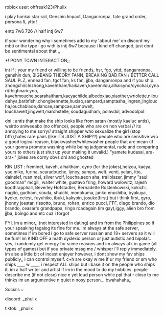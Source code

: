
roblox user: ohfreak123/Phulix

i play honkai star rail, Genshin Impact, Danganronpa, fate grand order, persona 5, yttd!

entp 7w6 726 // half intj 6w7

if your wondering why i sometimes add to my 'about me' on discord my mbti or the type i go with is intj 6w7 because i kind off changed, just dont be sentimental about that ,,

*! PONY TOWN INTERACTION;;

int if ; your my friend or willing to be friends, hsr, fgo, yttd, danganronpa, genshin duh, BIGBANG THEORY FANN, BREAKING BAD FAN / BETTER CALL SAUL PLZ, ennead fan, tgcf fan, ks fan, jjba, danganronpa and if you ship:
zhongchi/chizhong,kavehtham/haikaveh,kavehnilou,alhaicyno/cynohai,cynari/thighnaricyno, kavehmouche,scarahaitham,kaeyachilde,albedoxiao,xiaother,wriolette,niloudehya,barbfishl,chongbennette,huxiao,sampard,samptasha,jingren,jingloucha,louchablade,dancae,sampcae,sampwelt, louchawelt,jingwelt,marchstelle, soudagudham, polavdol, advodolpol

dni : antis that make the ship looks like from satan (mostly kaeluc antis), weirdo aniweeabo (no offence), people who are on non verbal // its annoying to me sorry// straight shipper who sexualize the girl (stop bffr),hates rare pairs (like ITS JUST A SHIP??) people who are sensitive w/o a good logical reason, blackwasher/whitewasher people that are mean (if your gonna promote washing while being judgemental, rude and comparing yours to others just shut up your making it unvalid.) "yamete kudasai, ara-ara~" jokes are corny obvs dni and ghosted

KIN LIST : freminet, kaveh, alhaitham, cyno (for the jokes),heizou, kaeya, yae miko, furina, scaradouche, lyney, sampo, welt, venti, yelan, itto, dainslef, ruan mei, silver wolf, loucha,aeon aha, trailblazer, jimmy "saul goodman" mcgill, walter white, gustavo fring, howard wolowitz, rajesh koothrapphali, Beverley Hofstadter, Bernadette Rostenkowski, kokichi, nagito, gudham, souda, shuichi, monokuma, junko enoshiba, byakuya, kyoko, celest, fuyuhiko, ibuki, kakyoin, josuke(first) but i think first, gyro, jhonny joestar, rissotto, bruno, rohan, enrico pucci, FFF, diego brando, dio brando, ceasar's grandpapa, ringo roadagain (im gay),iggy, alien bro from jjba, boingo and etc cuz i forgot


FYI. im a minor,, (not interested in dating) and im from the Philippines so if your speaking tagalog its fine for me. im always at the safe server, sometimes if im bored i go to safe server russian and 18+ servers so it will be fun!! im KIND OFF a math dyslexic person or just autistic and bipolar.. yes, i randomly get energy for some reasons and im always afk in game (all types of games) but if you private mssg me / whisper i'll reply immediately. im also a little bit of incest enjoyer however, i dont show my fav ships publicly,, i can control myself. c+h are okay w me if ur my friend or sm who ships ____ w ____, i respect ALL ships but i base it on the people who ships it. im a half writer and artist if im in the mood to do my hobbies. people describe me (if not close) nice n yet loud person while ppl that r close to me thinks im an argumentive n quiet n nosy person... bwahahaha,,


Socials ~


discord: _phulix

tiktok: _phulix
